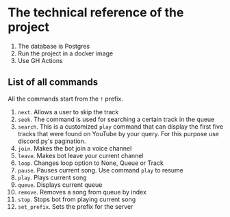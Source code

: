 # The technical reference of the project

1. The database is Postgres
2. Run the project in a docker image
3. Use GH Actions

## List of all commands
All the commands start from the `!` prefix.
1. `next`. Allows a user to skip the track
2. `seek`. The command is used for searching a certain track in the queue
3. `search`. This is a customized `play` command that can display the first five tracks that were found on YouTube by your query. For this purpose use discord.py's pagination.
4. `join`. Makes the bot join a voice channel
5. `leave`. Makes bot leave your current channel
6. `loop`. Changes loop option to None, Queue or Track
7. `pause`. Pauses current song. Use command `play` to resume
8. `play`. Plays current song
9. `queue`. Displays current queue
10. `remove`. Removes a song from queue by index
11. `stop`. Stops bot from playing current song
12. `set_prefix`. Sets the prefix for the server